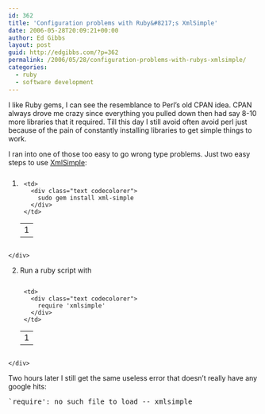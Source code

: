 ```yaml
---
id: 362
title: 'Configuration problems with Ruby&#8217;s XmlSimple'
date: 2006-05-28T20:09:21+00:00
author: Ed Gibbs
layout: post
guid: http://edgibbs.com/?p=362
permalink: /2006/05/28/configuration-problems-with-rubys-xmlsimple/
categories:
  - ruby
  - software development
---
```

I like Ruby gems, I can see the resemblance to Perl&#8217;s old CPAN idea. CPAN always drove me crazy since everything you pulled down then had say 8-10 more libraries that it required. Till this day I still avoid often avoid perl just because of the pain of constantly installing libraries to get simple things to work.

I ran into one of those too easy to go wrong type problems. Just two easy steps to use [XmlSimple](http://xml-simple.rubyforge.org/):

  1. <div class="codecolorer-container text vibrant overflow-off" style="overflow:auto;white-space:nowrap;">
      <table cellspacing="0" cellpadding="0">
        <tr>
          <td class="line-numbers">
            <div>
              1<br />
            </div>
          </td>
          
          <td>
            <div class="text codecolorer">
              sudo gem install xml-simple
            </div>
          </td>
        </tr>
      </table>
    </div>

  2. Run a ruby script with <div class="codecolorer-container text vibrant overflow-off" style="overflow:auto;white-space:nowrap;">
      <table cellspacing="0" cellpadding="0">
        <tr>
          <td class="line-numbers">
            <div>
              1<br />
            </div>
          </td>
          
          <td>
            <div class="text codecolorer">
              require 'xmlsimple'
            </div>
          </td>
        </tr>
      </table>
    </div>

Two hours later I still get the same useless error that doesn&#8217;t really have any google hits:

<pre>`require': no such file to load -- xmlsimple</pre>